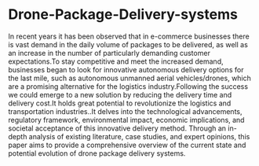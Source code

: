# Drone-Package-Delivery-systems
In recent years it has been observed that in e-commerce businesses there is
vast demand in the daily volume of packages to be delivered, as well as an increase in the
number of particularly demanding customer expectations.To stay competitive and meet
the increased demand, businesses began to look for innovative autonomous delivery
options for the last mile, such as autonomous unmanned aerial vehicles/drones, which
are a promising alternative for the logistics industry.Following the success we could
emerge to a new solution by reducing the delivery time and delivery cost.It holds great
potential to revolutionize the logistics and transportation industries..It delves into the
technological advancements, regulatory framework, environmental impact, economic
implications, and societal acceptance of this innovative delivery method. Through an in-
depth analysis of existing literature, case studies, and expert opinions, this paper aims to
provide a comprehensive overview of the current state and potential evolution of drone
package delivery systems.
